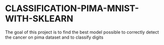 # CLASSIFICATION-PIMA-MNIST-WITH-SKLEARN
The goal of this project is to find the best model possible to correctly detect the cancer on pima dataset and to classify digits

